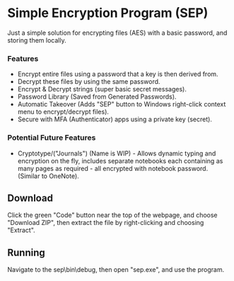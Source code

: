 # Simple Encryption Program (SEP)

Just a simple solution for encrypting files (AES) with a basic password, and storing them locally.

### Features

* Encrypt entire files using a password that a key is then derived from.
* Decrypt these files by using the same password.
* Encrypt & Decrypt strings (super basic secret messages).
* Password Library (Saved from Generated Passwords).
* Automatic Takeover (Adds "SEP" button to Windows right-click context menu to encrypt/decrypt files).
* Secure with MFA (Authenticator) apps using a private key (secret).

### Potential Future Features

* Cryptotype/("Journals") (Name is WIP) - Allows dynamic typing and encryption on the fly, includes separate notebooks each containing as many pages as required - all encrypted with notebook password. (Similar to OneNote).

## Download

Click the green "Code" button near the top of the webpage, and choose "Download ZIP", then extract the file by right-clicking and choosing "Extract".

## Running

Navigate to the sep\bin\debug, then open "sep.exe", and use the program.
